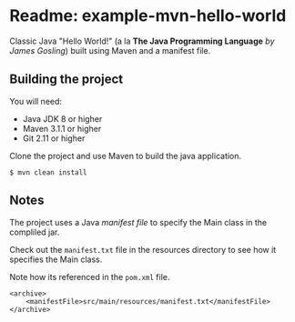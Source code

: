 # Readme: example-mvn-hello-world
Classic Java "Hello World!" (a la **The Java Programming Language** *by James Gosling*) built using Maven and a manifest file.


## Building the project
You will need:

*	Java JDK 8 or higher
*	Maven 3.1.1 or higher
*	Git 2.11 or higher

Clone the project and use Maven to build the java application.

	$ mvn clean install


## Notes
The project uses a Java *manifest file* to specify the Main class in the compliled jar.

Check out the `manifest.txt` file in the resources directory to see how it specifies the Main class.
 
Note how its referenced in the `pom.xml` file.

    <archive>
        <manifestFile>src/main/resources/manifest.txt</manifestFile>
    </archive>

  

